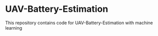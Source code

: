 # UAV-Battery-Estimation
This repository contains code for UAV-Battery-Estimation with machine learning

